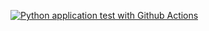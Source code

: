 [![Python application test with Github Actions](https://github.com/vijayaphadnis123/sacffold/actions/workflows/pythoncode.yml/badge.svg)](https://github.com/vijayaphadnis123/sacffold/actions/workflows/pythoncode.yml)
